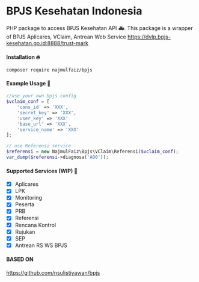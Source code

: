 # BPJS Kesehatan Indonesia
PHP package to access BPJS Kesehatan API :ambulance:.
This package is a wrapper of BPJS Aplicares, VClaim, Antrean Web Service
https://dvlp.bpjs-kesehatan.go.id:8888/trust-mark

#### Installation :fire:

`composer require najmulfaiz/bpjs`

#### Example Usage :confetti_ball:
```php
//use your own bpjs config
$vclaim_conf = [
    'cons_id' => 'XXX',
    'secret_key' => 'XXX',
    'user_key' => 'XXX'
    'base_url' => 'XXX',
    'service_name' => 'XXX'
];

// use Referensi service
$referensi = new NajmulFaiz\Bpjs\VClaim\Referensi($vclaim_conf);
var_dump($referensi->diagnosa('A00'));
```

#### Supported Services (WIP) :rocket:

- [x] Aplicares
- [x] LPK
- [x] Monitoring
- [x] Peserta
- [x] PRB
- [x] Referensi
- [x] Rencana Kontrol
- [x] Rujukan
- [x] SEP
- [x] Antrean RS WS BPJS

#### BASED ON
https://github.com/nsulistiyawan/bpjs
